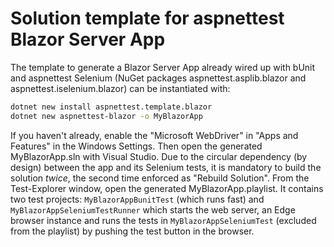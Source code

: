 ﻿# Solution template for aspnettest Blazor Server App

The template to generate a Blazor Server App already wired up with bUnit and
aspnettest Selenium (NuGet packages aspnettest.asplib.blazor and
aspnettest.iselenium.blazor) can be instantiated with:

```sh
dotnet new install aspnettest.template.blazor
dotnet new aspnettest-blazor -o MyBlazorApp
```

If you haven't already, enable the "Microsoft WebDriver" in "Apps and Features"
in the Windows Settings. Then open the generated MyBlazorApp.sln with Visual
Studio. Due to the circular dependency (by design) between the app and its
Selenium tests, it is mandatory to build the solution *twice*, the second time
enforced as "Rebuild Solution". From the Test-Explorer window, open the
generated MyBlazorApp.playlist. It contains two test projects:
`MyBlazorAppBunitTest` (which runs fast) and `MyBlazorAppSeleniumTestRunner`
which starts the web server, an Edge browser instance and runs the tests in
`MyBlazorAppSeleniumTest` (excluded from the playlist) by pushing the test
button in the browser.
